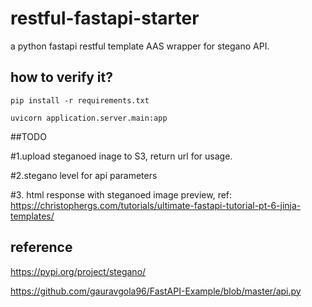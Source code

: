 # restful-fastapi-starter
a python fastapi   restful template AAS wrapper for stegano API.

## how to verify it?
```
pip install -r requirements.txt

```
```
uvicorn application.server.main:app
```

##TODO

#1.upload steganoed inage to S3, return url for usage.

#2.stegano level for api parameters

#3. html response with steganoed image preview, ref: https://christophergs.com/tutorials/ultimate-fastapi-tutorial-pt-6-jinja-templates/


## reference


https://pypi.org/project/stegano/

https://github.com/gauravgola96/FastAPI-Example/blob/master/api.py
